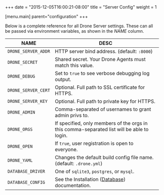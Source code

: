 +++
date = "2015-12-05T16:00:21-08:00"
title = "Server Config"
weight = 1

[menu.main]
	parent="configuration"
+++

Below is a complete reference for all Drone Server settings. These can all be passed via environment variables, as shown in the *NAME* column.

NAME                        | DESC
----------------------------|--------------------------------------------------------
`DRONE_SERVER_ADDR`         | HTTP server bind address. (default: `:8000`)
`DRONE_SECRET`              | Shared secret. Your Drone Agents must match this value.
`DRONE_DEBUG`               | Set to `true` to see verbose debugging log output.
`DRONE_SERVER_CERT`         | Optional. Full path to SSL certificate for HTTPS.
`DRONE_SERVER_KEY`          | Optional. Full path to private key for HTTPS.
`DRONE_ADMIN`               | Comma-separated of usernames to grant admin privs to.
`DRONE_ORGS`                | If specified, only members of the orgs in this comma-separated list will be able to login. 
`DRONE_OPEN`                | If `true`, user registration is open to everyone.
`DRONE_YAML`                | Changes the default build config file name. (default: `.drone.yml`)
`DATABASE_DRIVER`           | One of `sqlite3`, `postgres`, or `mysql`.
`DATABASE_CONFIG`           | See the Installation ([Database](../../../installation/database)) documentation. 
